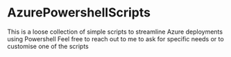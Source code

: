 # AzurePowershellScripts
This is a loose collection of simple scripts to streamline Azure deployments using Powershell
Feel free to reach out to me to ask for specific needs or to customise one of the scripts
